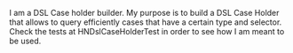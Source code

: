 I am a DSL Case holder builder. My purpose is to build a DSL Case Holder that allows to query efficiently cases that have a certain type and selector. Check the tests at HNDslCaseHolderTest in order to see how I am meant to be used.